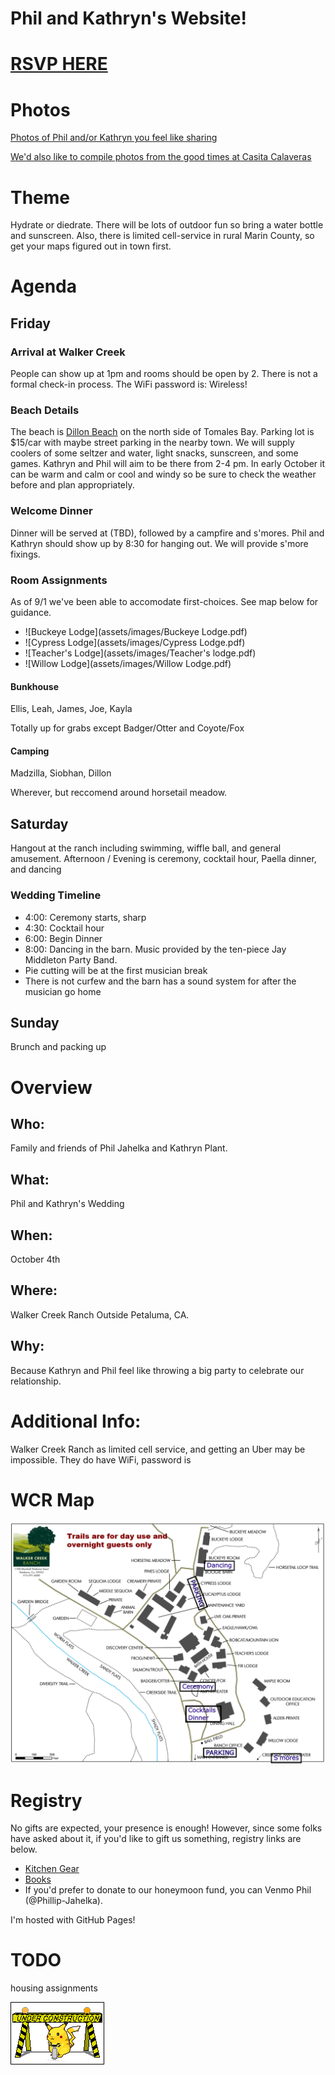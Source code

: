 # Phil and Kathryn's Website!


# [RSVP HERE](https://docs.google.com/forms/d/e/1FAIpQLSdb4hoWW1RRWFUf0m6yEEGGmeJv6fUi9wsexoM-h6kjG1RO1Q/viewform?usp=header)

# Photos
[Photos of Phil and/or Kathryn you feel like sharing](https://drive.google.com/drive/folders/1PeZt1Mxu6AgiRc7WDFCbZzBjKT45-65y?usp=sharing)

[We'd also like to compile photos from the good times at Casita Calaveras](https://drive.google.com/drive/folders/1X58aDVo3VKQTLNU9pvx_qz4HXxf5xbIQ?usp=sharing)

# Theme
Hydrate or diedrate. There will be lots of outdoor fun so bring a water bottle and sunscreen. Also, there is limited cell-service in rural Marin County, so get your maps figured out in town first.

# Agenda

## Friday
### Arrival at Walker Creek
People can show up at 1pm and rooms should be open by 2. There is not a formal check-in process. The WiFi password is: Wireless!

### Beach Details
The beach is [Dillon Beach](https://maps.app.goo.gl/bKMWqBuhHTdom12Q8) on the north side of Tomales Bay. Parking lot is $15/car with maybe street parking in the nearby town. We will supply coolers of some seltzer and water, light snacks, sunscreen, and some games. Kathryn and Phil will aim to be there from 2-4 pm. In early October it can be warm and calm or cool and windy so be sure to check the weather before and plan appropriately.

### Welcome Dinner
Dinner will be served at (TBD), followed by a campfire and s'mores. Phil and Kathryn should show up by 8:30 for hanging out. We will provide s'more fixings. 

### Room Assignments
As of 9/1 we've been able to accomodate first-choices. See map below for guidance.

* ![Buckeye Lodge](assets/images/Buckeye Lodge.pdf)
* ![Cypress Lodge](assets/images/Cypress Lodge.pdf)
* ![Teacher's Lodge](assets/images/Teacher's lodge.pdf)
* ![Willow Lodge](assets/images/Willow Lodge.pdf)

#### Bunkhouse
Ellis, Leah, James, Joe, Kayla

Totally up for grabs except Badger/Otter and Coyote/Fox

#### Camping
Madzilla, Siobhan, Dillon

Wherever, but reccomend around horsetail meadow.

## Saturday
Hangout at the ranch including swimming, wiffle ball, and general amusement.
Afternoon / Evening is ceremony, cocktail hour, Paella dinner, and dancing

### Wedding Timeline
 * 4:00: Ceremony starts, sharp
 * 4:30: Cocktail hour
 * 6:00: Begin Dinner
 * 8:00: Dancing in the barn. Music provided by the ten-piece Jay Middleton Party Band.
 * Pie cutting will be at the first musician break
 * There is not curfew and the barn has a sound system for after the musician go home

## Sunday
Brunch and packing up

# Overview

## Who:
Family and friends of Phil Jahelka and Kathryn Plant.
## What:
Phil and Kathryn's Wedding
## When:
October 4th
## Where:
Walker Creek Ranch Outside Petaluma, CA.
## Why:
Because Kathryn and Phil feel like throwing a big party to celebrate our relationship.

# Additional Info:
Walker Creek Ranch as limited cell service, and getting an Uber may be impossible. They do have WiFi, password is 

# WCR Map

![WCR Map](assets/images/wcr_map_custom.png)

# Registry
No gifts are expected, your presence is enough! However, since some folks have asked about it, if you'd like to gift us something, registry links are below.
* [Kitchen Gear](https://www.williams-sonoma.com/registry/lt8wgntmqv/registry-list.html)
* [Books](https://bookshop.org/wishlists/efdc484b9d6b44745d9da3d9f28e843d47450618)
* If you'd prefer to donate to our honeymoon fund, you can Venmo Phil (@Phillip-Jahelka).


I'm hosted with GitHub Pages!

# TODO
housing assignments

![90s under construction](assets/images/pikachu-constuction.gif)
